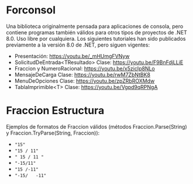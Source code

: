 # Forconsol
Una biblioteca originalmente pensada para aplicaciones de consola, pero contiene programas también válidos para otros tipos de proyectos de .NET 8.0. Uso libre por cualquiera. Los siguientes tutoriales han sido publicados previamente a la versión 8.0 de .NET, pero siguen vigentes:
- Presentación: https://youtu.be/_mHUmgFVNyw
- SolicitudDeEntrada\<TResultado\> Clase: https://youtu.be/F9BnFdjLLiE
- Fraccion y NumeroRacional: https://youtu.be/x5zicIp8NLo
- MensajeDeCarga Clase: https://youtu.be/rwM7ZbNtBK8
- MenuDeOpciones Clase: https://youtu.be/zpZRbROXMdw
- TablaImprimible\<T\> Clase: https://youtu.be/Vgpd9qRPNgA

# Fraccion Estructura
Ejemplos de formatos de Fraccion válidos (métodos Fraccion.Parse(String) y Fraccion.TryParse(String, Fraccion)):
- `"15"`
- `"15 / 11"`
- `" 15 / 11 "`
- `"-15/11"`
- `"15 /-11"`
- `"-15/   -11"`